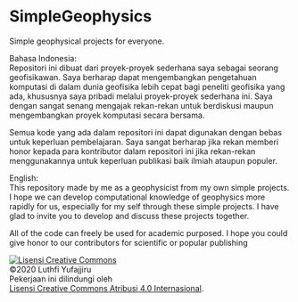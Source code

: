 # SimpleGeophysics
Simple geophysical projects for everyone.

Bahasa Indonesia:<br>
Repositori ini dibuat dari proyek-proyek sederhana saya sebagai seorang geofisikawan. Saya berharap dapat mengembangkan pengetahuan
komputasi di dalam dunia geofisika lebih cepat bagi peneliti geofisika yang ada, khususnya saya pribadi melalui proyek-proyek sederhana ini.
Saya dengan sangat senang mengajak rekan-rekan untuk berdiskusi maupun mengembangkan proyek komputasi secara bersama.

Semua kode yang ada dalam repositori ini dapat digunakan dengan bebas untuk keperluan pembelajaran. Saya sangat berharap jika rekan memberi
honor kepada para kontributor dalam repositori ini jika rekan-rekan menggunakannya untuk keperluan publikasi baik ilmiah ataupun populer.

English:<br>
This repository made by me as a geophysicist from my own simple projects. I hope we can develop computational knowledge of geophysics more
rapidly for us, especially for my self through these simple projects. I have glad to invite you to develop and discuss these projects together.

All of the code can freely be used for academic purposed. I hope you could give honor to our contributors for scientific or popular
publishing

<a rel="license" href="http://creativecommons.org/licenses/by/4.0/"><img alt="Lisensi Creative Commons" style="border-width:0" src="https://i.creativecommons.org/l/by/4.0/88x31.png" /></a><br />&copy;2020 Luthfi Yufajjiru<br>Pekerjaan ini dilindungi oleh<br> <a rel="license" href="http://creativecommons.org/licenses/by/4.0/">Lisensi Creative Commons Atribusi 4.0 Internasional</a>.

